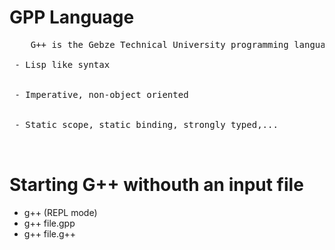# GPP Language
<p>
  <pre>
    G++ is the Gebze Technical University programming language with:
      <br> - Lisp like syntax <br/>
      <br> - Imperative, non-object oriented <br/>
      <br> - Static scope, static binding, strongly typed,... <br/>
  </pre>
</p>
  
# Starting G++ withouth an input file
   - g++ (REPL mode)
   - g++ file.gpp
   - g++ file.g++
